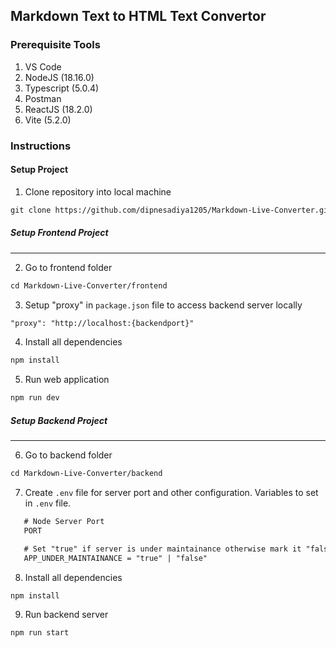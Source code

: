 ## Markdown Text to HTML Text Convertor

### Prerequisite Tools

1. VS Code
2. NodeJS (18.16.0)
3. Typescript (5.0.4)
4. Postman
5. ReactJS (18.2.0)
6. Vite (5.2.0)

### Instructions 

#### Setup Project

1. Clone repository into local machine
``` diff
git clone https://github.com/dipnesadiya1205/Markdown-Live-Converter.git
```

##### Setup Frontend Project

----------------------------------------------------------------------------------

2. Go to frontend folder
``` diff
cd Markdown-Live-Converter/frontend
```

3. Setup "proxy" in ```package.json``` file to access backend server locally
``` diff
"proxy": "http://localhost:{backendport}"
```

4. Install all dependencies
``` diff
npm install
```

5. Run web application
``` diff
npm run dev
```

##### Setup Backend Project

----------------------------------------------------------------------------------

6. Go to backend folder
``` diff
cd Markdown-Live-Converter/backend
```

7. Create ```.env``` file for server port and other configuration.
   Variables to set in ```.env``` file.
``` diff
   # Node Server Port
   PORT

   # Set "true" if server is under maintainance otherwise mark it "false"
   APP_UNDER_MAINTAINANCE = "true" | "false"
```

8. Install all dependencies
``` diff
npm install
```

9. Run backend server
``` diff
npm run start
```